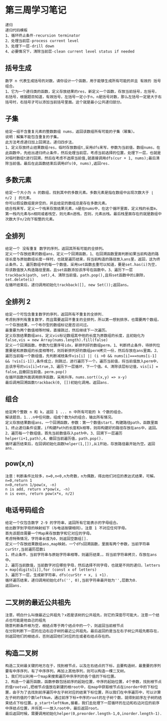 # 第三周学习笔记

    递归
    递归代码模板
    1、循环终止条件-recursion terminator
    2、处理当前层-process current level
    3、处理下一层-drill down
    4、必要情况下，清除当前层-clean current level status if needed

## 括号生成

    数字 n 代表生成括号的对数，请你设计一个函数，用于能够生成所有可能的并且 有效的 括号组合。
    1、它为一个递归类的函数，定义存放结果的res，新定义一个函数，存放当前括号，左括号，右括号，根据题目知道，有效括号，左括号一定小于n，n是括号对数，那么左括号一定是大于右括号时，右括号才可以添加当前括号里面。这个就是最小公共递归部分。

## 子集

    给定一组不含重复元素的整数数组 nums，返回该数组所有可能的子集（幂集）。
    说明：解集不能包含重复的子集。
    此方法考虑递归加上回溯法，递归四步法，
    1、定义存放终止结果数组res，临时存放数组t,采用dfs来写，参数为当前值，数组nums，在此函数中，先给出递归终止条件，然后处理当前层，考虑当前选择的位置，处理下一层，也就是对临时数组t进行回溯，然后在考虑不选择当前值,就直接调用dfs(cur + 1, nums);最后清除当前值。最后在此函数结束后调用dfs(0, nums),返回res.

## 多数元素

    给定一个大小为 n 的数组，找到其中的多数元素。多数元素是指在数组中出现次数大于 ⌊ n/2 ⌋ 的元素。
    你可以假设数组是非空的，并且给定的数组总是存在多数元素。
    结合栈来写，定义一个栈来存放结果元素，n是在nums中，在这个循环里面，定义栈的长度m，第一栈内元素与n相同或者栈空，则元素n进栈，否则，元素出栈。最后栈里面存在的就是数组中次数大于n/2向下取整的元素。

## 全排列

    给定一个 没有重复 数字的序列，返回其所有可能的全排列。
    定义一个存放结果的数组ans，定义一个回溯函数，1、在回溯函数里面判断如果当前构造的路径长度与原始数组长度一样时，也就是遍历结束，将当前构造的路径放入ans里，返回，这为终止条件。2、遍历数组中的每一个数值，采用set函数去重可以知道，要是set.has(i)为空，将该数值放入构造路径里面。且set函数添加该序号在函数中。3、遍历下一层trackback(path, set),4、清除当前值，path.pop(),且将set函数中的i删除，set.delete(i)
    在循环结束后，递归调用初始化trackback([], new Set());返回ans。

## 全排列 2

    给定一个可包含重复数字的序列，返回所有不重复的全排列.
    考虑到序列有重复数字，而且需要返回不重复的全排列，所以第一想到排序。也需要两个数组，一个存放结果，一个布尔型的数组标记是否访问过。
    最重要为两个数值相等时候，直接跳过，然后继续下一次遍历。
    定义存放结果数组ans，定义vis标记数组其中他的长度为原数组的长度，且初始化为false,vis = new Array(nums.length).fill(false)
    定义一个回溯函数，参数为位置序号idx，新排列好的数组perm，1、判断终止条件，待排列位置要是和原数组的长度相等时，则将新排列好的数组perm拷贝一份，然后存放在ans里面。2、遍历当前每一个数组值，先判断减枝条件vis[i] || (i >0 && nums[i]===nums[i-1] && !vis[i-1]),条件成立，则跳过，进行遍历下一个。遍历当前值，将当前值放入perm中，且该序号的vis[i]=true,3、遍历下一层循环，下一个值。4、清除该层标记值，vis[i] = false,且撤回当前值，perm.pop()
    在循环函数外面调用排序函数，采用升序。nums.sort((x,y) => x-y)
    最后调用回溯函数trackback(0, [])初始化调用。返回ans.

## 组合

    给定两个整数 n 和 k，返回 1 ... n 中所有可能的 k 个数的组合。
    解读题目，1...n中任何数，组成个数为k的组合，输出所有情况。
    定义存放结果数组ans，一个回溯函数，参数：第一个数值start，构建路径path，函数里面1、终止递归条件设置，if构建Path的长度和k相等，则将构建好的路径存放在ans中，返回。2、遍历每一个数组值，首先当前数值存入path中。3、回溯下一层遍历helper(i+1,path),4、撤回当前遍历值，path.pop().
    循环遍历结束后，在回调初始化函数helper(1,[]),从1开始，存放路径最开始为空。返回ans.

## pow(x,n)

    注意：判断条件比较多，n=0,n<0,n为奇数，n为偶数，得出他们对应的表达式结果，可解。
    n=0,return 1
    n<0,return 1/pow(x, -n)
    n is add, return x*pow(x, -n)
    n is even, return pow(x*x, n/2)

## 电话号码组合

    给定一个仅包含数字 2-9 的字符串，返回所有它能表示的字母组合。
    给出数字到字母的映射如下（与电话按键相同）。注意 1 不对应任何字母。
    首先该题目需要一个Map来存放数字和它对应的字母。
    考虑特殊情况，字符串长度为0，则返回空数组[].
    定义一个存放结果数组ans,map映射。一个dfs回溯函数，里面有两个参数，当前字符串curStr,当前遍历层数i
    1、终止条件，当前字符串与原始字符串相等，则遍历结束，，将当前字符串拷贝，存放在ans中。
    2、遍历当前数值，当前数字对应哪些字母，然后选择不同字母，也就是不同的递归，letters = map[digits[i]],for (const x of letters)
    3、遍历下一层，生成新字符串，dfs(curStr + x, i +1).
    循环遍历结束，递归调用初始化dfs('', 0),当前字符串最开始为'',层数为0.
    返回ans.

## 二叉树的最近公共祖先

    注意，明白什么叫做最近公共祖先？x若是该树的公共祖先，则它的深度尽可能大，注意一个结点也可能是他自己的祖先
    随意判断条件根为空，根结点等于两个结点中的一个，则返回当前根节点
    在分别判断下一层的左边右边子树的最近公共祖先。最后返回的是当左右子树公共祖先都存在，则返回他们的根结点，否则返回他们对应的左或者右结点存在的。

## 构造二叉树

    构造二叉树最关键的地方在于，找到根节点，以及左右结点的下标，且要构造树，最重要的序列要有中序序列，有了中序序列，再加上其他序列，则可以构造一棵二叉树。
    1、我们可以利用一个map来搜索遍历中序序列的各个值的下标位置。
    2、构造一个遍历函数，函数参数包括前序的起始位置，中序的起始位置，4个参数，找到根节点的值rootval,把根节点值放在新建的根root中，在map中获取根节点在inorder中的下标位置，由于为了去找到前序遍历中左子树对应的结束下标位置，所以我们在中序遍历中，可以计算左子树的值的个数leftNum，通过前序下标+中序的root的左子树个数，就得到前序左子树的结束结点下标位置。p_start+leftNum,接着，我们去处理下一层循环的左边和右边对应的前序中序结点位置，并将其一一放入root中，最后返回root。
    最后返回时候，需要调用初始化helper(0,preorder.length-1,0,inorder.length-1).
